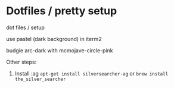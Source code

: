 # Dotfiles / pretty setup
dot files / setup 

use pastel (dark background) in iterm2

budgie arc-dark with mcmojave-circle-pink

Other steps:
1. Install :ag `apt-get install silversearcher-ag` or `brew install the_silver_searcher`




